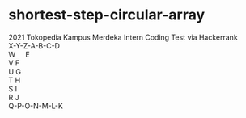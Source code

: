 # shortest-step-circular-array
2021 Tokopedia Kampus Merdeka Intern Coding Test via Hackerrank  
X-Y-Z-A-B-C-D  
W  &nbsp;&nbsp;&nbsp;&nbsp;E  
V       F  
U       G  
T       H  
S       I  
R       J  
Q-P-O-N-M-L-K
      
